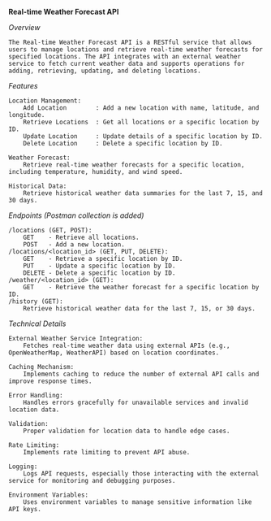 **Real-time Weather Forecast API**

*Overview*
    
    The Real-time Weather Forecast API is a RESTful service that allows users to manage locations and retrieve real-time weather forecasts for specified locations. The API integrates with an external weather service to fetch current weather data and supports operations for adding, retrieving, updating, and deleting locations.

*Features*

    Location Management:
        Add Location        : Add a new location with name, latitude, and longitude.
        Retrieve Locations  : Get all locations or a specific location by ID.
        Update Location     : Update details of a specific location by ID.
        Delete Location     : Delete a specific location by ID.

    Weather Forecast:
        Retrieve real-time weather forecasts for a specific location, including temperature, humidity, and wind speed.

    Historical Data:
        Retrieve historical weather data summaries for the last 7, 15, and 30 days.

*Endpoints (Postman collection is added)*

    /locations (GET, POST):
        GET    - Retrieve all locations.
        POST   - Add a new location.
    /locations/<location_id> (GET, PUT, DELETE):
        GET    - Retrieve a specific location by ID.
        PUT    - Update a specific location by ID.
        DELETE - Delete a specific location by ID.
    /weather/<location_id> (GET):
        GET    - Retrieve the weather forecast for a specific location by ID.      
    /history (GET):
        Retrieve historical weather data for the last 7, 15, or 30 days.


*Technical Details*

    External Weather Service Integration:
        Fetches real-time weather data using external APIs (e.g., OpenWeatherMap, WeatherAPI) based on location coordinates.

    Caching Mechanism:
        Implements caching to reduce the number of external API calls and improve response times.

    Error Handling:
        Handles errors gracefully for unavailable services and invalid location data.

    Validation:
        Proper validation for location data to handle edge cases.

    Rate Limiting:
        Implements rate limiting to prevent API abuse.

    Logging:
        Logs API requests, especially those interacting with the external service for monitoring and debugging purposes.

    Environment Variables:
        Uses environment variables to manage sensitive information like API keys.
